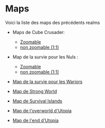 # Maps

Voici la liste des maps des précédents realms

- Maps de Cube Crusader:

  - [Zoomable](https://theaveron.github.io/A.I.D.E/Maps/OCube_crusader/zoom/unmined.index.html)
  - [non zoomable (1:1)](https://theaveron.github.io/A.I.D.E/Maps/OCube_crusader/nozoom/unmined.index.html)

- Map de la survie pour les Nuls :

  - [Zoomable](https://theaveron.github.io/A.I.D.E/Maps/OLSLN/zoom/unmined.index.html)
  - [non zoomable (1:1)](https://theaveron.github.io/A.I.D.E/Maps/OLSLN/nozoom/unmined.index.html)

- [Map de la survie pour les Wariors](https://theaveron.github.io/A.I.D.E/Maps/OLSPLW_zoom/unmined.index.html)

- [Map de Strong World](https://theaveron.github.io/A.I.D.E/Maps/OStrong_world_zoom/unmined.index.html)

- [Map de Survival Islands](https://theaveron.github.io/A.I.D.E/Maps/OSurvival_islands_zoom/unmined.index.html)

- [Map de l'overworld d'Utopia](https://theaveron.github.io/A.I.D.E/Maps/OUtopia_zoom/unmined.index.html)

- [Map de l'end d'Utopia](https://theaveron.github.io/A.I.D.E/Maps/EUtopia_zoom/unmined.index.html)
